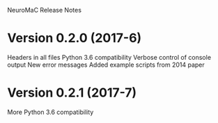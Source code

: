 NeuroMaC Release Notes

Version 0.2.0 (2017-6)
==========================
Headers in all files
Python 3.6 compatibility
Verbose control of console output
New error messages
Added example scripts from 2014 paper

Version 0.2.1 (2017-7)
==========================
More Python 3.6 compatibility
